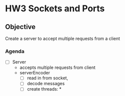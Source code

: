 # HW3 Sockets and Ports

## Objective
Create a server to accept multiple requests from a client

### Agenda
- [ ] Server
    * accepts multiple requests from client 
    * serverEncoder
        - [ ] read in from socket,
        - [ ] decode messages
        - [ ] create threads: 
            * 
